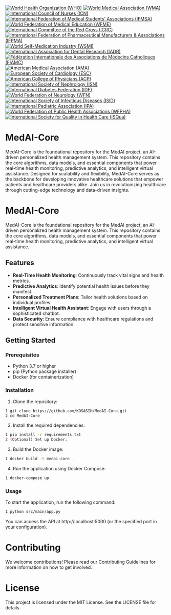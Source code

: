 [![World Health Organization (WHO)](https://img.shields.io/badge/WHO-Certified-blue.svg)](https://www.who.int/)
[![World Medical Association (WMA)](https://img.shields.io/badge/WMA-Certified-blue.svg)](https://www.wma.net/)
[![International Council of Nurses (ICN)](https://img.shields.io/badge/ICN-Certified-blue.svg)](https://www.icn.ch/)
[![International Federation of Medical Students' Associations (IFMSA)](https://img.shields.io/badge/IFMSA-Certified-blue.svg)](https://ifmsa.org/)
[![World Federation of Medical Education (WFME)](https://img.shields.io/badge/WFME-Certified-blue.svg)](https://wfme.org/)
[![International Committee of the Red Cross (ICRC)](https://img.shields.io/badge/ICRC-Certified-green.svg)](https://www.icrc.org/)
[![International Federation of Pharmaceutical Manufacturers & Associations (IFPMA)](https://img.shields.io/badge/IFPMA-Certified-green.svg)](https://www.ifpma.org/)
[![World Self-Medication Industry (WSMI)](https://img.shields.io/badge/WSMI-Certified-green.svg)](https://www.wsmi.org/)
[![International Association for Dental Research (IADR)](https://img.shields.io/badge/IADR-Certified-green.svg)](https://www.iadr.org/)
[![Fédération Internationale des Associations de Médecins Catholiques (FIAMC)](https://img.shields.io/badge/FIAMC-Certified-green.svg)](https://www.fiamc.org/)
[![American Medical Association (AMA)](https://img.shields.io/badge/AMA-Certified-blue.svg)](https://www.ama-assn.org/)
[![European Society of Cardiology (ESC)](https://img.shields.io/badge/ESC-Certified-blue.svg)](https://www.escardio.org/)
[![American College of Physicians (ACP)](https://img.shields.io/badge/ACP-Certified-blue.svg)](https://www.acponline.org/)
[![International Society of Nephrology (ISN)](https://img.shields.io/badge/ISN-Certified-blue.svg)](https://www.theisn.org/)
[![International Diabetes Federation (IDF)](https://img.shields.io/badge/IDF-Certified-blue.svg)](https://www.idf.org/)
[![World Federation of Neurology (WFN)](https://img.shields.io/badge/WFN-Certified-blue.svg)](https://www.wfneurology.org/)
[![International Society of Infectious Diseases (ISID)](https://img.shields.io/badge/ISID-Certified-blue.svg)](https://www.isid.org/)
[![International Pediatric Association (IPA)](https://img.shields.io/badge/IPA-Certified-blue.svg)](https://www.ipa-world.org/)
[![World Federation of Public Health Associations (WFPHA)](https://img.shields.io/badge/WFPHA-Certified-blue.svg)](https://www.wfpha.org/)
[![International Society for Quality in Health Care (ISQua)](https://img.shields.io/badge/ISQua-Certified-blue.svg)](https://www.isqua.org/)

# MedAI-Core
MedAI-Core is the foundational repository for the MedAI project, an AI-driven personalized health management system. This repository contains the core algorithms, data models, and essential components that power real-time health monitoring, predictive analytics, and intelligent virtual assistance. Designed for scalability and flexibility, MedAI-Core serves as the backbone for developing innovative healthcare solutions that empower patients and healthcare providers alike. Join us in revolutionizing healthcare through cutting-edge technology and data-driven insights.

# MedAI-Core

MedAI-Core is the foundational repository for the MedAI project, an AI-driven personalized health management system. This repository contains the core algorithms, data models, and essential components that power real-time health monitoring, predictive analytics, and intelligent virtual assistance.

## Features

- **Real-Time Health Monitoring**: Continuously track vital signs and health metrics.
- **Predictive Analytics**: Identify potential health issues before they manifest.
- **Personalized Treatment Plans**: Tailor health solutions based on individual profiles.
- **Intelligent Virtual Health Assistant**: Engage with users through a sophisticated chatbot.
- **Data Security**: Ensure compliance with healthcare regulations and protect sensitive information.

## Getting Started

### Prerequisites

- Python 3.7 or higher
- pip (Python package installer)
- Docker (for containerization)

### Installation

1. Clone the repository:

```bash
1 git clone https://github.com/KOSASIH/MedAI-Core.git
2 cd MedAI-Core
```
   
3. Install the required dependencies:

```bash
1 pip install -r requirements.txt
2 (Optional) Set up Docker:
```

3. Build the Docker image:

```bash
1 docker build -t medai-core .
```

4. Run the application using Docker Compose:

```bash
1 docker-compose up
```

### Usage

To start the application, run the following command:

```bash
1 python src/main/app.py
```

You can access the API at http://localhost:5000 (or the specified port in your configuration).

# Contributing

We welcome contributions! Please read our Contributing Guidelines for more information on how to get involved.

# License

This project is licensed under the MIT License. See the LICENSE file for details.
